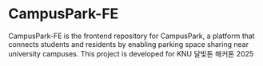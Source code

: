 # CampusPark-FE
CampusPark-FE is the frontend repository for CampusPark, a platform that connects students and residents by enabling parking space sharing near university campuses. This project is developed for KNU 달빛톤 해커톤 2025

